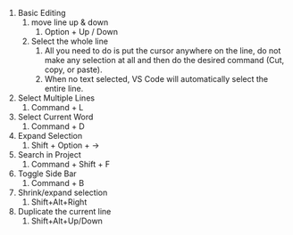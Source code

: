 1. Basic Editing
   1. move line up & down
      1. Option + Up / Down
   2. Select the whole line
      1. All you need to do is put the cursor anywhere on the line, do not make any selection at all and then do the desired command (Cut, copy, or paste).
      2. When no text selected, VS Code will automatically select the entire line.
2. Select Multiple Lines
   1. Command + L
3. Select Current Word
   1. Command + D
4. Expand Selection
   1. Shift + Option + ->
5. Search in Project
   1. Command + Shift + F
6. Toggle Side Bar
   1. Command + B
7. Shrink/expand selection
   1. Shift+Alt+Right
8. Duplicate the current line
   1. Shift+Alt+Up/Down